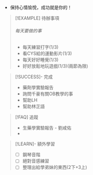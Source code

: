 - 保持心情愉悅，成功就是你的！

> [!EXAMPLE] 待辦事項
> ###### 每天要做的事
> - 每天練習打字(1/3)
> - 看CYS給的運動影片(1/3)
> - 每天好好睡覺(1/3)
> - 好好放鬆地玩遊戲(1/3)(兩節為限)

> [!SUCCESS]- 完成
>- 藥劑學實驗報告
>  - 詢問千豪有關OB教學的事
> - 幫助LH
> - 幫助林芷語

> [!FAQ] 追蹤
>  - 生藥學實驗報告 - 劉咸佑
>  - 

> [!LEARN]- 額外學習
> - [ ] 鋼琴音階
> - [ ] 絕對音感練習
> - [ ] 整理出給學弟妹的東西(2下+3上)